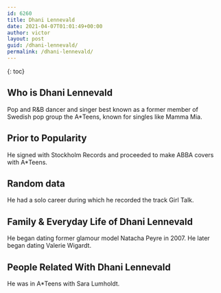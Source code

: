 ```yaml
---
id: 6260
title: Dhani Lennevald
date: 2021-04-07T01:01:49+00:00
author: victor
layout: post
guid: /dhani-lennevald/
permalink: /dhani-lennevald/
---
```



{: toc}


## Who is Dhani Lennevald



Pop and R&B dancer and singer best known as a former member of Swedish pop group the A*Teens, known for singles like Mamma Mia.

                
                
                
## Prior to Popularity



He signed with Stockholm Records and proceeded to make ABBA covers with A*Teens.

                
                
                
## Random data



He had a solo career during which he recorded the track Girl Talk.

                
                
                
## Family & Everyday Life of Dhani Lennevald



He began dating former glamour model Natacha Peyre in 2007. He later began dating Valerie Wigardt.

                
                
                
## People Related With Dhani Lennevald



He was in A*Teens with Sara Lumholdt.

                
              
            
          
          
          